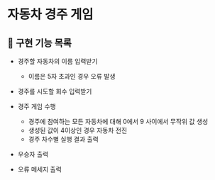 # 자동차 경주 게임

## 📝 구현 기능 목록

- 경주할 자동차의 이름 입력받기
  - 이름은 5자 초과인 경우 오류 발생 
    
- 경주를 시도할 회수 입력받기
  
- 경주 게임 수행
    - 경주에 참여하는 모든 자동차에 대해 0에서 9 사이에서 무작위 값 생성
    - 생성된 값이 4이상인 경우 자동차 전진 
    - 경주 차수별 실행 결과 출력

- 우승자 출력

- 오류 메세지 출력
